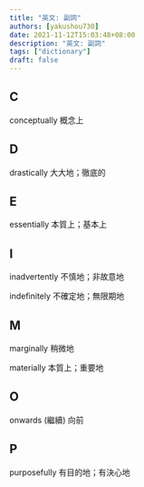 ```yaml
---
title: "英文: 副詞"
authors: [yakushou730]
date: 2021-11-12T15:03:48+08:00
description: "英文: 副詞"
tags: ["dictionary"]
draft: false
---
```


## C
conceptually 概念上

## D
drastically 大大地；徹底的

## E
essentially 本質上；基本上

## I
inadvertently 不慎地；非故意地

indefinitely 不確定地；無限期地

## M
marginally 稍微地

materially 本質上；重要地

## O
onwards (繼續) 向前

## P
purposefully 有目的地；有決心地
